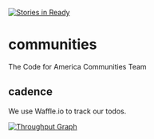 [![Stories in Ready](https://badge.waffle.io/codeforamerica/communities.png?label=ready&title=Ready)](https://waffle.io/codeforamerica/communities)
# communities
The Code for America Communities Team

## cadence
We use Waffle.io to track our todos.

[![Throughput Graph](https://graphs.waffle.io/codeforamerica/communities/throughput.svg)](https://waffle.io/codeforamerica/communities/metrics)
